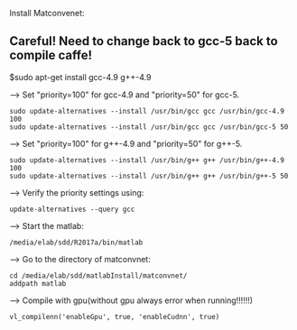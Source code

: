 Install Matconvenet:

## Careful! Need to change back to gcc-5 back to compile caffe!

$sudo apt-get install gcc-4.9 g++-4.9

--> Set "priority=100" for gcc-4.9 and "priority=50" for gcc-5.
```
sudo update-alternatives --install /usr/bin/gcc gcc /usr/bin/gcc-4.9 100
sudo update-alternatives --install /usr/bin/gcc gcc /usr/bin/gcc-5 50
```
--> Set "priority=100" for g++-4.9 and "priority=50" for g++-5.
```
sudo update-alternatives --install /usr/bin/g++ g++ /usr/bin/g++-4.9 100
sudo update-alternatives --install /usr/bin/g++ g++ /usr/bin/g++-5 50
```
--> Verify the priority settings using:
```
update-alternatives --query gcc
```
--> Start the matlab:
```
/media/elab/sdd/R2017a/bin/matlab
```
--> Go to the directory of matconvnet:
```
cd /media/elab/sdd/matlabInstall/matconvnet/
addpath matlab
```
--> Compile with gpu(without gpu always error when running!!!!!!)
```
vl_compilenn('enableGpu', true, 'enableCudnn', true)
```
